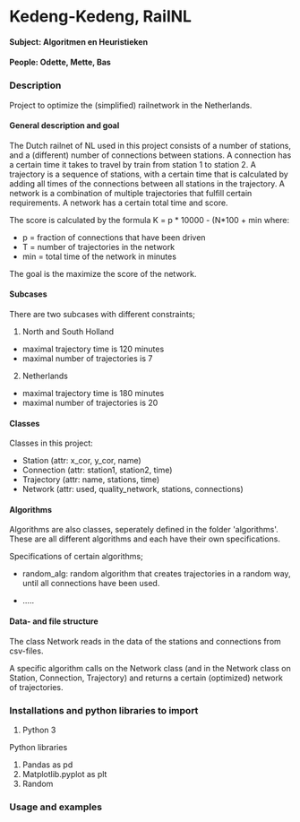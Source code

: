 # Kedeng-Kedeng, RailNL
#### Subject: Algoritmen en Heuristieken
#### People: Odette, Mette, Bas

### Description
Project to optimize the (simplified) railnetwork in the Netherlands.

#### General description and goal
The Dutch railnet of NL used in this project consists of a number of stations, and a (different) number of connections between stations.
A connection has a certain time it takes to travel by train from station 1 to station 2.
A trajectory is a sequence of stations, with a certain time that is calculated by adding all times of the connections between all stations in the trajectory.
A network is a combination of multiple trajectories that fulfill certain requirements. A network has a certain total time and score.

The score is calculated by the formula K = p * 10000 - (N*100 + min where:
- p = fraction of connections that have been driven
- T = number of trajectories in the network
- min = total time of the network in minutes

The goal is the maximize the score of the network.

#### Subcases
There are two subcases with different constraints;
1) North and South Holland
 - maximal trajectory time is 120 minutes
 - maximal number of trajectories is 7

2) Netherlands
 - maximal trajectory time is 180 minutes
 - maximal number of trajectories is 20

#### Classes 
Classes in this project:
- Station (attr: x_cor, y_cor, name)
- Connection (attr: station1, station2, time)
- Trajectory (attr: name, stations, time)
- Network (attr: used, quality_network, stations, connections)

#### Algorithms
Algorithms are also classes, seperately defined in the folder 'algorithms'. 
These are all different algorithms and each have their own specifications.

Specifications of certain algorithms;
- random_alg: random algorithm that creates trajectories in a random    way, until all connections have been used.

- .....


#### Data- and file structure
The class Network reads in the data of the stations and connections from csv-files.



A specific algorithm calls on the Network class (and in the Network class on Station, Connection, Trajectory) and returns a certain (optimized) network of trajectories.


### Installations and python libraries to import
1) Python 3

Python libraries
1) Pandas as pd
2) Matplotlib.pyplot as plt
3) Random

### Usage and examples

